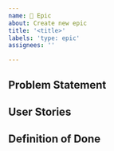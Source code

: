 ```yaml
---
name: 💠 Epic
about: Create new epic
title: '<title>'
labels: 'type: epic'
assignees: ''

---
```


## Problem Statement
<!-- 
As a [user], I want to [be able to securely log in to the system] so that [my information can only be accessed by me].
As the [product manager], I want to [simplify the trial download experience] so that [we increase the number of people who complete the trial download process].
-->

## User Stories
<!-- 
- [ ] As a [new user], I want to [register by creating a username and password] so that [the system can remember me and my data].
- [ ] As a [registered user], I want to [log in with my username and password] so that [the system can authenticate me and I can trust it].
- [ ] As a [registered user], I want to [be able to occasionally change my password] so that [I can keep it secure].
- [ ] As a [registered user], I want to [be able to request a new password] so that [I don't permanently lose access to my data if I forget it].
-->
  
## Definition of Done
<!-- 
- [ ] End-to-end integration completed
- [ ] Regression tests pass
-->
